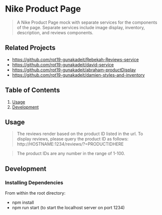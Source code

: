 # Nike Product Page

> A Nike Product Page mock with separate services for the components of the page. Separate services include  image display, inventory, description, and reviews components.

## Related Projects

  - https://github.com/rpt19-gunakadeit/Rebekah-Reviews-service
  - https://github.com/rpt19-gunakadeit/david-service
  - https://github.com/rpt19-gunakadeit/abraham-productDisplay
  - https://github.com/rpt19-gunakadeit/damien-styles-and-inventory

## Table of Contents

1. [Usage](#Usage)
1. [Development](#development)

## Usage

> The reviews render based on the product ID listed in the url. To display reviews, please query the product ID as follows: http://HOSTNAME:1234/reviews/?=PRODUCTIDHERE

> The product IDs are any number in the range of 1-100.


## Development

### Installing Dependencies

From within the root directory:


- npm install
- npm run start (to start the localhost server on port 1234)